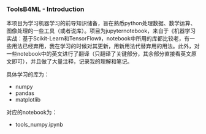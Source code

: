 ### ToolsB4ML - Introduction

本项目为学习机器学习的前导知识储备，旨在熟悉python处理数据、数学运算、图像处理的一些工具（或者说库）。项目为jupyternotebook，来自于《机器学习实战：基于Scikit-Learn和TensorFlow》，notebook中所用的库都比较老，有一些用法已经弃用，我在学习的时候对其更新，用新用法代替弃用的用法。此外，对一些notebook中的英文进行了翻译（只翻译了关键部分，其余部分直接看英文原文即可），并且做了大量注释，记录我的理解和笔记。

具体学习的库为：

+ numpy
+ pandas
+ matplotlib

对应的notebook为：

+ tools_numpy.ipynb



